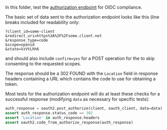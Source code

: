 In this folder, test the [authorization
endpoint](http://openid.net/specs/openid-connect-core-1_0.html#AuthorizationEndpoint)
for OIDC compliance.

The basic set of data sent to the authorization endpoint looks like this (line
breaks included for readability only:
```
?client_id=some-client
&redirect_uri=https%3A%2F%2Fsome.client.net
&response_type=code
&scope=openid
&state=VzVtLhh6
```
and should also include `confirm=yes` for a POST operation for the to skip
consenting to the requested scopes.

The response should be a 302 FOUND with the `Location` field in response
headers containing a URL which contains the code to use for obtaining a token.

Most tests for the authorization endpoint will do at least these checks for a
successful response (modifying ``data`` as necessary for specific tests):
```python
auth_response = oauth2.post_authorize(client, oauth_client, data=data)
assert auth_response.status_code == 302
assert 'Location' in auth_response.headers
assert oauth2.code_from_authorize_response(auth_response)
```
